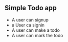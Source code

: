 ## Simple Todo app 
- A user can signup 
- a User ca signin 
- A user can make a todo 
- A user can mark the todo
